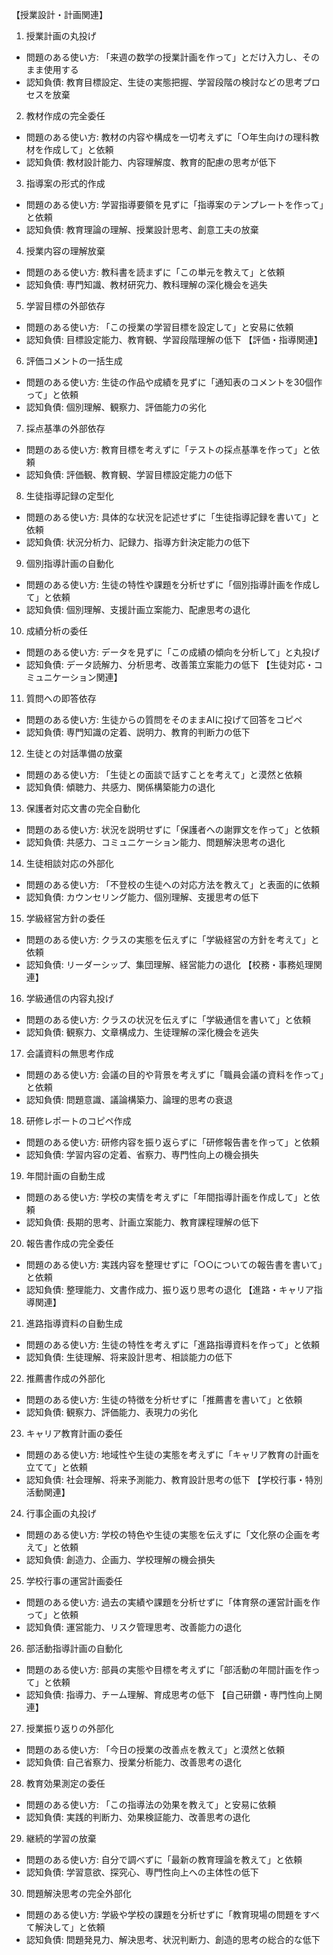 【授業設計・計画関連】
1. 授業計画の丸投げ
- 問題のある使い方: 「来週の数学の授業計画を作って」とだけ入力し、そのまま使用する
- 認知負債: 教育目標設定、生徒の実態把握、学習段階の検討などの思考プロセスを放棄
2. 教材作成の完全委任
- 問題のある使い方: 教材の内容や構成を一切考えずに「○年生向けの理科教材を作成して」と依頼
- 認知負債: 教材設計能力、内容理解度、教育的配慮の思考が低下
3. 指導案の形式的作成
- 問題のある使い方: 学習指導要領を見ずに「指導案のテンプレートを作って」と依頼
- 認知負債: 教育理論の理解、授業設計思考、創意工夫の放棄
4. 授業内容の理解放棄
- 問題のある使い方: 教科書を読まずに「この単元を教えて」と依頼
- 認知負債: 専門知識、教材研究力、教科理解の深化機会を逃失
5. 学習目標の外部依存
- 問題のある使い方: 「この授業の学習目標を設定して」と安易に依頼
- 認知負債: 目標設定能力、教育観、学習段階理解の低下
【評価・指導関連】
6. 評価コメントの一括生成
- 問題のある使い方: 生徒の作品や成績を見ずに「通知表のコメントを30個作って」と依頼
- 認知負債: 個別理解、観察力、評価能力の劣化
7. 採点基準の外部依存
- 問題のある使い方: 教育目標を考えずに「テストの採点基準を作って」と依頼
- 認知負債: 評価観、教育観、学習目標設定能力の低下
8. 生徒指導記録の定型化
- 問題のある使い方: 具体的な状況を記述せずに「生徒指導記録を書いて」と依頼
- 認知負債: 状況分析力、記録力、指導方針決定能力の低下
9. 個別指導計画の自動化
- 問題のある使い方: 生徒の特性や課題を分析せずに「個別指導計画を作成して」と依頼
- 認知負債: 個別理解、支援計画立案能力、配慮思考の退化
10. 成績分析の委任
- 問題のある使い方: データを見ずに「この成績の傾向を分析して」と丸投げ
- 認知負債: データ読解力、分析思考、改善策立案能力の低下
【生徒対応・コミュニケーション関連】
11. 質問への即答依存
- 問題のある使い方: 生徒からの質問をそのままAIに投げて回答をコピペ
- 認知負債: 専門知識の定着、説明力、教育的判断力の低下
12. 生徒との対話準備の放棄
- 問題のある使い方: 「生徒との面談で話すことを考えて」と漠然と依頼
- 認知負債: 傾聴力、共感力、関係構築能力の退化
13. 保護者対応文書の完全自動化
- 問題のある使い方: 状況を説明せずに「保護者への謝罪文を作って」と依頼
- 認知負債: 共感力、コミュニケーション能力、問題解決思考の退化
14. 生徒相談対応の外部化
- 問題のある使い方: 「不登校の生徒への対応方法を教えて」と表面的に依頼
- 認知負債: カウンセリング能力、個別理解、支援思考の低下
15. 学級経営方針の委任
- 問題のある使い方: クラスの実態を伝えずに「学級経営の方針を考えて」と依頼
- 認知負債: リーダーシップ、集団理解、経営能力の退化
【校務・事務処理関連】
16. 学級通信の内容丸投げ
- 問題のある使い方: クラスの状況を伝えずに「学級通信を書いて」と依頼
- 認知負債: 観察力、文章構成力、生徒理解の深化機会を逃失
17. 会議資料の無思考作成
- 問題のある使い方: 会議の目的や背景を考えずに「職員会議の資料を作って」と依頼
- 認知負債: 問題意識、議論構築力、論理的思考の衰退
18. 研修レポートのコピペ作成
- 問題のある使い方: 研修内容を振り返らずに「研修報告書を作って」と依頼
- 認知負債: 学習内容の定着、省察力、専門性向上の機会損失
19. 年間計画の自動生成
- 問題のある使い方: 学校の実情を考えずに「年間指導計画を作成して」と依頼
- 認知負債: 長期的思考、計画立案能力、教育課程理解の低下
20. 報告書作成の完全委任
- 問題のある使い方: 実践内容を整理せずに「○○についての報告書を書いて」と依頼
- 認知負債: 整理能力、文書作成力、振り返り思考の退化
【進路・キャリア指導関連】
21. 進路指導資料の自動生成
- 問題のある使い方: 生徒の特性を考えずに「進路指導資料を作って」と依頼
- 認知負債: 生徒理解、将来設計思考、相談能力の低下
22. 推薦書作成の外部化
- 問題のある使い方: 生徒の特徴を分析せずに「推薦書を書いて」と依頼
- 認知負債: 観察力、評価能力、表現力の劣化
23. キャリア教育計画の委任
- 問題のある使い方: 地域性や生徒の実態を考えずに「キャリア教育の計画を立てて」と依頼
- 認知負債: 社会理解、将来予測能力、教育設計思考の低下
【学校行事・特別活動関連】
24. 行事企画の丸投げ
- 問題のある使い方: 学校の特色や生徒の実態を伝えずに「文化祭の企画を考えて」と依頼
- 認知負債: 創造力、企画力、学校理解の機会損失
25. 学校行事の運営計画委任
- 問題のある使い方: 過去の実績や課題を分析せずに「体育祭の運営計画を作って」と依頼
- 認知負債: 運営能力、リスク管理思考、改善能力の退化
26. 部活動指導計画の自動化
- 問題のある使い方: 部員の実態や目標を考えずに「部活動の年間計画を作って」と依頼
- 認知負債: 指導力、チーム理解、育成思考の低下
【自己研鑽・専門性向上関連】
27. 授業振り返りの外部化
- 問題のある使い方: 「今日の授業の改善点を教えて」と漠然と依頼
- 認知負債: 自己省察力、授業分析能力、改善思考の退化
28. 教育効果測定の委任
- 問題のある使い方: 「この指導法の効果を教えて」と安易に依頼
- 認知負債: 実践的判断力、効果検証能力、改善思考の退化
29. 継続的学習の放棄
- 問題のある使い方: 自分で調べずに「最新の教育理論を教えて」と依頼
- 認知負債: 学習意欲、探究心、専門性向上への主体性の低下
30. 問題解決思考の完全外部化
- 問題のある使い方: 学級や学校の課題を分析せずに「教育現場の問題をすべて解決して」と依頼
- 認知負債: 問題発見力、解決思考、状況判断力、創造的思考の総合的な低下

